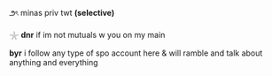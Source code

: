 ౨ৎ minas priv twt **(selective)**

𓇼 **dnr** if im not mutuals w you on my main

**byr** i follow any type of spo account here & will ramble and talk about anything and everything
